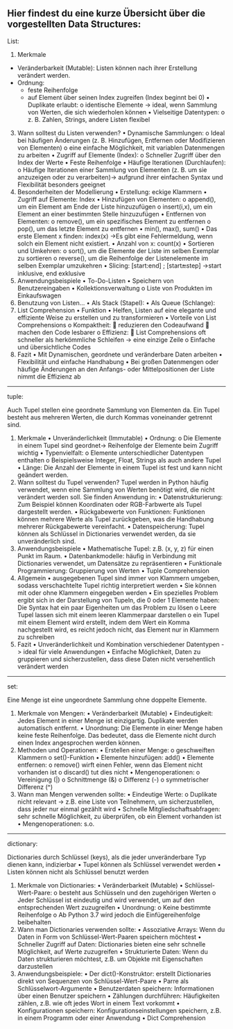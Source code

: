 Hier findest du eine kurze Übersicht über die vorgestellten Data Structures:
---
List:


1.	Merkmale
-	Veränderbarkeit (Mutable): Listen können nach ihrer Erstellung verändert werden.
  -	Ordnung:
    -	feste Reihenfolge
    -	auf Element über seinen Index zugreifen (Index beginnt bei 0)
  •	Duplikate erlaubt: 
    o	identische Elemente -> ideal, wenn Sammlung von Werten, die sich wiederholen können
  •	Vielseitige Datentypen: 
    o	z. B. Zahlen, Strings, andere Listen flexibel
3. Wann solltest du Listen verwenden?
  •	Dynamische Sammlungen: 
    o	Ideal bei häufigen Änderungen (z. B. Hinzufügen, Entfernen oder Modifizieren von Elementen)
    o	eine einfache Möglichkeit, mit variablen Datenmengen zu arbeiten
  •	Zugriff auf Elemente (Index): 
    o	Schneller Zugriff über den Index der Werte
  •	Feste Reihenfolge
  •	Häufige Iterationen (Durchlaufen): 
    o	Häufige Iterationen einer Sammlung von Elementen (z. B. um sie anzuzeigen oder zu verarbeiten)-> aufgrund ihrer einfachen Syntax und Flexibilität besonders geeignet
4. Besonderheiten der Modellierung
  •	Erstellung: eckige Klammern
  •	Zugriff auf Elemente: Index
  •	Hinzufügen von Elementen: 
    o	append(), um ein Element am Ende der Liste hinzuzufügen
    o	insert(i,x), um ein Element an einer bestimmten Stelle hinzuzufügen
  •	Entfernen von Elementen:
    o	remove(), um ein spezifisches Element zu entfernen
    o	pop(), um das letzte Element zu entfernen
  •	min(), max(), sum()
  •	Das erste Element x finden: index(x) ->Es gibt eine Fehlermeldung, wenn solch ein Element nicht existiert.
  •	Anzahl von x: count(x)
  •	Sortieren und Umkehren: 
    o	sort(), um die Elemente der Liste im selben Exemplar zu sortieren
    o	reverse(), um die Reihenfolge der Listenelemente im selben Exemplar umzukehren
  •	Slicing: [start:end] ; [start:end:step] ->start inklusive, end exklusive
5. Anwendungsbeispiele
  •	To-Do-Listen
  •	Speichern von Benutzereingaben
  •	Kollektionsverwaltung
    o	Liste von Produkten im Einkaufswagen
6. Benutzung von Listen…
  •	Als Stack (Stapel):
  •	Als Queue (Schlange):
7. List Comprehension
  •	Funktion
  •	Helfen, Listen auf eine elegante und effiziente Weise zu erstellen und zu transformieren
  •	Vorteile von List Comprehensions
    o	Kompaktheit:
       reduzieren den Codeaufwand 
      	machen den Code lesbarer
    o	Effizienz: 
      	List Comprehensions oft schneller als herkömmliche Schleifen -> eine einzige Zeile
    o	Einfache und übersichtliche Codes
8. Fazit
  •	Mit Dynamischen, geordnete und veränderbare Daten arbeiten
  •	Flexibilität und einfache Handhabung
  •	Bei großen Datenmengen oder häufige Änderungen an den Anfangs- oder Mittelpositionen der Liste nimmt die Effizienz ab

---
tuple:


Auch Tupel stellen eine geordnete Sammlung von Elementen da. Ein Tupel besteht aus mehreren Werten, die durch Kommas voneinander getrennt sind.
1. Merkmale
  •	Unveränderlichkeit (Immutable)
  •	Ordnung: 
    o	Die Elemente in einem Tupel sind geordnet-> Reihenfolge der Elemente beim Zugriff wichtig 
  •	Typenvielfalt: 
    o	Elemente unterschiedlicher Datentypen enthalten
    o	Beispielsweise Integer, Float, Strings als auch andere Tupel 
  •	Länge: Die Anzahl der Elemente in einem Tupel ist fest und kann nicht geändert werden.
2. Wann solltest du Tupel verwenden?
  Tupel werden in Python häufig verwendet, wenn eine Sammlung von Werten benötigt wird, die nicht verändert werden soll. Sie finden Anwendung in:
  •	Datenstrukturierung: Zum Beispiel können Koordinaten oder RGB-Farbwerte als Tupel dargestellt werden.
  •	Rückgabewerte von Funktionen: Funktionen können mehrere Werte als Tupel zurückgeben, was die Handhabung mehrerer Rückgabewerte vereinfacht.
  •	Datenspeicherung: Tupel können als Schlüssel in Dictionaries verwendet werden, da sie unveränderlich sind.
3. Anwendungsbeispiele
  •	Mathematische Tupel: z.B. (x, y, z) für einen Punkt im Raum.
  •	Datenbankmodelle: häufig in Verbindung mit Dictionaries verwendet, um Datensätze zu repräsentieren
  •	Funktionale Programmierung: Gruppierung von Werten
  •	Tuple Comprehension
4. Allgemein
•	ausgegebenen Tupel sind immer von Klammern umgeben, sodass verschachtelte Tupel richtig interpretiert werden
•	Sie können mit oder ohne Klammern eingegeben werden
•	Ein spezielles Problem ergibt sich in der Darstellung von Tupeln, die 0 oder 1 Elemente haben: Die Syntax hat ein paar Eigenheiten um das Problem zu lösen
  o	Leere Tupel lassen sich mit einem leeren Klammerpaar darstellen
  o	ein Tupel mit einem Element wird erstellt, indem dem Wert ein Komma nachgestellt wird, es reicht jedoch nicht, das Element nur in Klammern zu schreiben
5. Fazit
  •	Unveränderlichkeit und Kombination verschiedener Datentypen -> ideal für viele Anwendungen
  •	Einfache Möglichkeit, Daten zu gruppieren und sicherzustellen, dass diese Daten nicht versehentlich verändert werden

---
set:


Eine Menge ist eine ungeordnete Sammlung ohne doppelte Elemente.
1. Merkmale von Mengen:
  •	Veränderbarkeit (Mutable)
  •	Eindeutigkeit: Jedes Element in einer Menge ist einzigartig. Duplikate werden automatisch entfernt.
  •	Unordnung: Die Elemente in einer Menge haben keine feste Reihenfolge. Das bedeutet, dass die Elemente nicht durch einen Index angesprochen werden können.
2. Methoden und Operationen:
  •	Erstellen einer Menge: 
    o	geschweiften Klammern 
    o	 set()-Funktion
  •	Elemente hinzufügen: add() 
  •	Elemente entfernen:
    o	remove() wirft einen Fehler, wenn das Element nicht vorhanden ist
    o	discard() tut dies nicht
  •	Mengenoperationen:
    o	Vereinigung (|)
    o	Schnittmenge (&)
    o	Differenz (-)
    o	symmetrischer Differenz (^)
3. Wann man Mengen verwenden sollte:
  •	Eindeutige Werte: 
    o	Duplikate nicht relevant -> z.B. eine Liste von Teilnehmern, um sicherzustellen, dass jeder nur einmal gezählt wird
  •	Schnelle Mitgliedschaftsabfragen: sehr schnelle Möglichkeit, zu überprüfen, ob ein Element vorhanden ist
  •	Mengenoperationen: s.o.

---
dictionary:


Dictionaries durch Schlüssel (keys), als die jeder unveränderbare Typ dienen kann, indizierbar
  •	Tupel können als Schlüssel verwendet werden 
  •	Listen können nicht als Schlüssel benutzt werden
1. Merkmale von Dictionaries:
  •	Veränderbarkeit (Mutable)
  •	Schlüssel-Wert-Paare: 
    o	besteht aus Schlüsseln und den zugehörigen Werten
    o	Jeder Schlüssel ist eindeutig und wird verwendet, um auf den entsprechenden Wert zuzugreifen
  •	Unordnung:
    o	Keine bestimmte Reihenfolge
    o	Ab Python 3.7 wird jedoch die Einfügereihenfolge beibehalten
2. Wann man Dictionaries verwenden sollte:
  •	Assoziative Arrays: Wenn du Daten in Form von Schlüssel-Wert-Paaren speichern möchtest
  •	Schneller Zugriff auf Daten: Dictionaries bieten eine sehr schnelle Möglichkeit, auf Werte zuzugreifen
  •	Strukturierte Daten: Wenn du Daten strukturieren möchtest, z.B. um Objekte mit Eigenschaften darzustellen
3. Anwendungsbeispiele:
  •	Der dict()-Konstruktor:  erstellt Dictionaries direkt von Sequenzen von Schlüssel-Wert-Paare
  •	Parre als Schlüsselwort-Argumente 
  •	Benutzerdaten speichern: Informationen über einen Benutzer speichern
  •	Zählungen durchführen: Häufigkeiten zählen, z.B. wie oft jedes Wort in einem Text vorkommt
  •	Konfigurationen speichern: Konfigurationseinstellungen speichern, z.B. in einem Programm oder einer Anwendung
  •	Dict Comprehension
